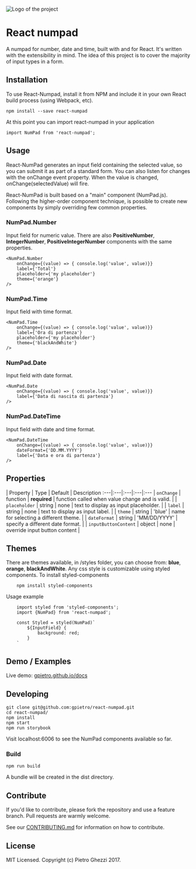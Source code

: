 ![Logo of the project](https://raw.githubusercontent.com/gpietro/react-numpad/master/logo.png)

# React numpad
A numpad for number, date and time, built with and for React.
It's written with the extensibility in mind. The idea of this project is to cover the majority of input types in a form.

## Installation
To use React-Numpad, install it from NPM and include it in your own React build process (using Webpack, etc).

```shell
npm install --save react-numpad
```

At this point you can import react-numpad in your application

```shell
import NumPad from 'react-numpad';
```

## Usage
React-NumPad generates an input field containing the selected value, so you can submit it as part of a standard form. You can also listen for changes with the onChange event property.
When the value is changed, onChange(selectedValue) will fire.

React-NumPad is built based on a "main" component (NumPad.js). Following the higher-order component technique, is possible to create new components by simply overriding few common properties.

### NumPad.Number
Input field for numeric value. There are also **PositiveNumber**, **IntegerNumber**, **PositiveIntegerNumber** components with the same properties.

```shell
<NumPad.Number 
    onChange={(value) => { console.log('value', value)}} 
    label={'Total'}
    placeholder={'my placeholder'}
    theme={'orange'}
/>
```

### NumPad.Time
Input field with time format.
```shell
<NumPad.Time 
    onChange={(value) => { console.log('value', value)}}
    label={'Ora di partenza'} 
    placeholder={'my placeholder'}
    theme={'blackAndWhite'}
/>
```

### NumPad.Date
Input field with date format.
```shell
<NumPad.Date 
    onChange={(value) => { console.log('value', value)}} 
    label={'Data di nascita di partenza'} 
/>
```

### NumPad.DateTime
Input field with date and time format.
```shell
<NumPad.DateTime 
    onChange={(value) => { console.log('value', value)}} 
    dateFormat={'DD.MM.YYYY'}
    label={'Data e ora di partenza'}
/>
```

## Properties
| Property | Type | Default | Description
:---|:---|:---|:---|:---
| `onChange` | function | **required** | function called when value change and is valid. |
| `placeholder` | string | none | text to display as input placeholder. |
| `label` | string | none | text to display as input label. |
| `theme` | string | 'blue' | name for selecting a different theme. |
| `dateFormat` | string | 'MM/DD/YYYY' | specify a different date format. |
| `inputButtonContent` | object | none | override input button content |

## Themes
There are themes available, in /styles folder, you can choose from: **blue**, **orange**, **blackAndWhite**. 
Any css style is customizable using styled components.
To install styled-components
```shell
    npm install styled-components
```

Usage example
```shell
    import styled from 'styled-components';
    import {NumPad} from 'react-numpad';    

    const Styled = styled(NumPad)`
        ${InputField} {
            background: red;
        }
    `
```

## Demo / Examples
Live demo: [gpietro.github.io/docs](https://gpietro.github.io/docs)

## Developing
```shell
git clone git@github.com:gpietro/react-numpad.git
cd react-numpad/
npm install
npm start
npm run storybook
```

Visit localhost:6006 to see the NumPad components available so far.

### Build
```shell
npm run build
```

A bundle will be created in the dist directory.

## Contribute
If you'd like to contribute, please fork the repository and use a feature
branch. Pull requests are warmly welcome.

See our [CONTRIBUTING.md](https://github.com/gpietro/react-numpad/blob/master/CONTRIBUTING.md) for information on how to contribute.

## License
MIT Licensed. Copyright (c) Pietro Ghezzi 2017.